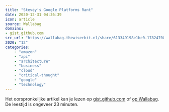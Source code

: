 ```yaml
---
title: "Stevey's Google Platforms Rant"
date: 2020-12-31 04:36:39
icon: article
source: Wallabag
domains:
- gist.github.com
src_url: "https://wallabag.thewiserbit.nl/share/613349198e1bc0.17824708"
2020: "12"
categories:
    - "amazon"
    - "api"
    - "architecture"
    - "business"
    - "cloud"
    - "critical-thought"
    - "google"
    - "technology"
---
```

Het oorspronkelijke artikel kan je lezen op [gist.github.com](https://gist.github.com/chitchcock/1281611) of [op Wallabag](https://wallabag.thewiserbit.nl/share/613349198e1bc0.17824708). De leestijd is ongeveer 23 minuten.